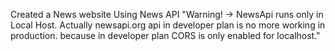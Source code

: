 Created a News website Using News API
"Warning! -> NewsApi runs only in Local Host. Actually newsapi.org api in developer plan is no more working in production. because in developer plan CORS is only enabled for localhost."

